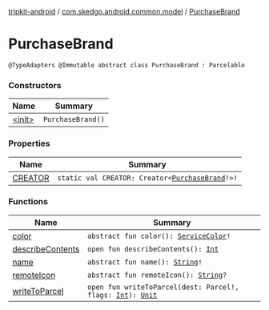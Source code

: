 [tripkit-android](../../index.md) / [com.skedgo.android.common.model](../index.md) / [PurchaseBrand](./index.md)

# PurchaseBrand

`@TypeAdapters @Immutable abstract class PurchaseBrand : Parcelable`

### Constructors

| Name | Summary |
|---|---|
| [&lt;init&gt;](-init-.md) | `PurchaseBrand()` |

### Properties

| Name | Summary |
|---|---|
| [CREATOR](-c-r-e-a-t-o-r.md) | `static val CREATOR: Creator<`[`PurchaseBrand`](./index.md)`!>!` |

### Functions

| Name | Summary |
|---|---|
| [color](color.md) | `abstract fun color(): `[`ServiceColor`](../../skedgo.tripkit.routing/-service-color/index.md)`!` |
| [describeContents](describe-contents.md) | `open fun describeContents(): `[`Int`](https://kotlinlang.org/api/latest/jvm/stdlib/kotlin/-int/index.html) |
| [name](name.md) | `abstract fun name(): `[`String`](https://kotlinlang.org/api/latest/jvm/stdlib/kotlin/-string/index.html)`!` |
| [remoteIcon](remote-icon.md) | `abstract fun remoteIcon(): `[`String`](https://kotlinlang.org/api/latest/jvm/stdlib/kotlin/-string/index.html)`?` |
| [writeToParcel](write-to-parcel.md) | `open fun writeToParcel(dest: Parcel!, flags: `[`Int`](https://kotlinlang.org/api/latest/jvm/stdlib/kotlin/-int/index.html)`): `[`Unit`](https://kotlinlang.org/api/latest/jvm/stdlib/kotlin/-unit/index.html) |
